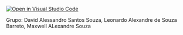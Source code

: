 [![Open in Visual Studio Code](https://classroom.github.com/assets/open-in-vscode-2e0aaae1b6195c2367325f4f02e2d04e9abb55f0b24a779b69b11b9e10269abc.svg)](https://classroom.github.com/online_ide?assignment_repo_id=18216084&assignment_repo_type=AssignmentRepo)

Grupo:
David Alessandro Santos Souza, 
Leonardo Alexandre de Souza Barreto, 
Maxwell ALexandre Souza
